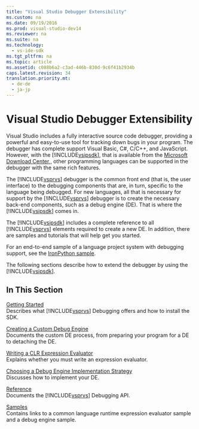```yaml
---
title: "Visual Studio Debugger Extensibility"
ms.custom: na
ms.date: 09/19/2016
ms.prod: visual-studio-dev14
ms.reviewer: na
ms.suite: na
ms.technology: 
  - vs-ide-sdk
ms.tgt_pltfrm: na
ms.topic: article
ms.assetid: c088b6a2-c3ad-446b-830d-9c6f41b2934b
caps.latest.revision: 34
translation.priority.mt: 
  - de-de
  - ja-jp
---
```

# Visual Studio Debugger Extensibility
Visual Studio includes a fully interactive source code debugger, providing a powerful and easy-to-use tool for tracking down bugs in your program. The debugger has complete support Visual Basic, C#, C/C++, and JavaScript. However, with the [!INCLUDE[vsipsdk](../vs140/includes/vsipsdk_md.md)], that is available from the [Microsoft Download Center](http://go.microsoft.com/fwlink/?LinkId=214453),, other programming languages can be supported in the debugger with the same rich features.  
  
 The [!INCLUDE[vsprvs](../vs140/includes/vsprvs_md.md)] debugger is the common front end (that is, the user interface) to the debugging components that are, in turn, specific to the language being debugged. For new languages, all that is necessary for support by the [!INCLUDE[vsprvs](../vs140/includes/vsprvs_md.md)] debugger is to create the necessary back-end components, such as a debug engine (DE). That is where the [!INCLUDE[vsipsdk](../vs140/includes/vsipsdk_md.md)] comes in.  
  
 The [!INCLUDE[vsipsdk](../vs140/includes/vsipsdk_md.md)] includes a complete reference to all [!INCLUDE[vsprvs](../vs140/includes/vsprvs_md.md)] elements required to create a new DE. In addition, there are samples and tutorials that will help get you started.  
  
 For an end-to-end sample of a language project system with debugging support, see the [IronPython sample](assetId:///4c41695c-12c1-4670-b43b-d8d84c9e4089).  
  
 The following sections describe how to extend the debugger by using the [!INCLUDE[vsipsdk](../vs140/includes/vsipsdk_md.md)].  
  
## In This Section  
 [Getting Started](../vs140/Getting-Started-with-Debugger-Extensibility.md)  
 Describes what [!INCLUDE[vsprvs](../vs140/includes/vsprvs_md.md)] Debugging offers and how to install the SDK.  
  
 [Creating a Custom Debug Engine](../vs140/Creating-a-Custom-Debug-Engine.md)  
 Documents the custom DE process, from preparing your program for a DE to detaching the DE.  
  
 [Writing a CLR Expression Evaluator](../vs140/Writing-a-Common-Language-Runtime-Expression-Evaluator.md)  
 Explains whether you must write an expression evaluator.  
  
 [Choosing a Debug Engine Implementation Strategy](../vs140/Choosing-a-Debug-Engine-Implementation-Strategy.md)  
 Discusses how to implement your DE.  
  
 [Reference](../vs140/Reference--Visual-Studio-Debugging-APIs-.md)  
 Documents the [!INCLUDE[vsprvs](../vs140/includes/vsprvs_md.md)] Debugging API.  
  
 [Samples](../vs140/Visual-Studio-Debugging-Samples.md)  
 Contains links to a common language runtime expression evaluator sample and a debug engine sample.